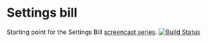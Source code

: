 # Settings bill

Starting point for the Settings Bill [screencast series](https://www.youtube.com/watch?v=G5PmuyjVCrc&list=PLVcT2txrixoW7aLtSAp-FK7VMl_1OgM1h).
[![Build Status](https://travis-ci.org/FidelDhlamini/settings-bill-expressjs.svg?branch=master)](https://travis-ci.org/FidelDhlamini/settings-bill-expressjs)
